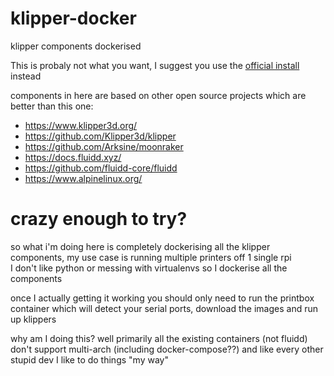 # klipper-docker
klipper components dockerised

This is probaly not what you want, I suggest you use the [official install](https://www.klipper3d.org/Installation.html) instead

components in here are based on other open source projects which are better than this one:
- https://www.klipper3d.org/
- https://github.com/Klipper3d/klipper
- https://github.com/Arksine/moonraker
- https://docs.fluidd.xyz/
- https://github.com/fluidd-core/fluidd
- https://www.alpinelinux.org/


# crazy enough to try?
so what i'm doing here is completely dockerising all the klipper components, my use case is running multiple printers off 1 single rpi  
I don't like python or messing with virtualenvs so I dockerise all the components  

once I actually getting it working you should only need to run the printbox container which will detect your serial ports, download the images and run up klippers  

why am I doing this? well primarily all the existing containers (not fluidd) don't support multi-arch (including docker-compose??) and like every other stupid dev I like to do things "my way"  


